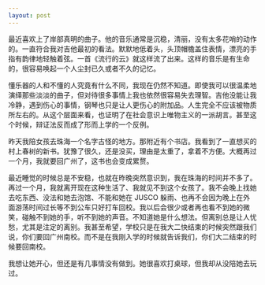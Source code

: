 ```yaml
---
layout: post
---
```

最近喜欢上了岸部真明的曲子。他的音乐通常是沉稳，清丽，没有太多花哨的动作的。一直符合我对吉他最初的看法。默默地低着头，头顶帽檐盖住表情，漂亮的手指有韵律地轻触着弦。一首《流行的云》就这样流了出来。这样的音乐是有生命的，很容易唤起一个人尘封已久或者不久的记忆。

懂乐器的人和不懂的人究竟有什么不同，我现在仍然不知道。即使我可以很温柔地演绎那些淡淡的曲子，但对待很多事情上我也依然很容易失去理智。吉他没能让我冷静，遇到伤心的事情，钢琴也只是让人更伤心的附加品。人生完全不应该被物质所左右的。从这个层面来看，也证明了在社会意识上唯物主义的一派胡言。甚至这个时候，辩证法反而成了形而上学的一个反例。

昨天我陪女孩去珠海一个名字古怪的地方。那附近有个书店。我看到了一直想买的村上春树的新书。犹豫了很久，还是没买，理由是太重了，拿着不方便。大概再过一个月，我就要回广州了，这书也会变成累赘。

最近睡觉的时候总是不安稳，也就在昨晚突然意识到，我在珠海的时间并不多了。再过一个月，我就离开现在这种生活了、我就见不到这个女孩了。我不会晚上找她去吃东西、没法和她去泡馆、不能和她在 JUSCO 躲雨、也再不会因为晚上在外面游荡时间过长等不到公车只好打车回校。我以后会很少或者再也看不到她的微笑，碰触不到她的手，听不到她的声音。不知道她是什么想法。但离别总是让人忧愁，尤其是注定的离别。我甚至希望，学校只是在我大二快结束的时候突然跟我们说，你们要回广州南校。而不是在我刚入学的时候就告诉我们，你们大二结束的时候要回南校。

我想让她开心，但还是有几事情没有做到。她很喜欢打桌球，但我却从没陪她去玩过。

 